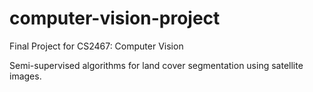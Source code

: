 # computer-vision-project
Final Project for CS2467: Computer Vision

Semi-supervised algorithms for land cover segmentation using satellite images.
